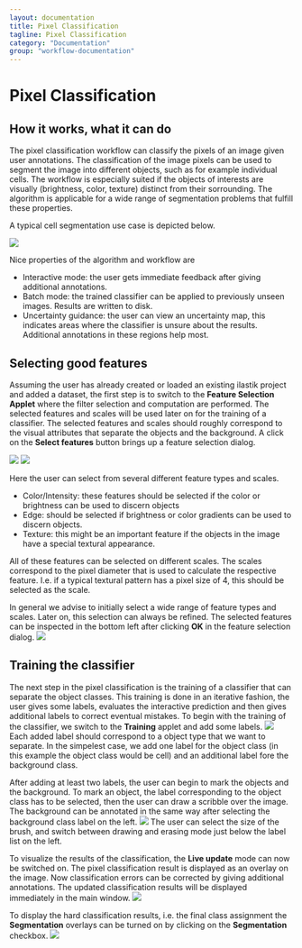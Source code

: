 ```yaml
---
layout: documentation
title: Pixel Classification
tagline: Pixel Classification
category: "Documentation"
group: "workflow-documentation"
---
```

# Pixel Classification
## How it works, what it can do

The pixel classification workflow can classify the pixels of an image given 
user annotations. The classification of the image pixels can be used to segment
the image into different objects, such as for example individual cells.
The workflow is especially suited if the objects of interests are visually (brightness, color, texture) distinct from their sorrounding. The algorithm is applicable for a wide range of segmentation problems that
fulfill these properties.

A typical cell segmentation use case is depicted below.

![](snapshots/training2.png)

Nice properties of the algorithm and workflow are
- Interactive mode: the user gets immediate feedback after giving additional annotations.
- Batch mode: the trained classifier can be applied to previously unseen images. Results are written to disk.
- Uncertainty guidance: the user can view an uncertainty map, this indicates areas where the classifier is unsure about the results. Additional annotations in these regions help most.
 
## Selecting good features

Assuming the user has already created or loaded an existing
ilastik project and added a dataset, the first step is to switch to the **Feature Selection Applet**
where the filter selection and computation are performed. 
The selected features and scales will be used later on for the training of a classifier.
The selected features and scales should roughly correspond to the visual attributes that separate the
objects and the background.
A click on the **Select features** button brings up a feature selection dialog.

![](snapshots/feature_selection_zoomed.png)
![](snapshots/feature_selection2.png)

Here the user can select from several different feature types and scales.
- Color/Intensity: these features should be selected if the color or brightness can be used to discern objects
- Edge: should be selected if brightness or color gradients can be used to discern objects.
- Texture: this might be an important feature if the objects in the image have a special textural appearance.

All of these features can be selected on different scales. The scales correspond to the pixel diameter
that is used to calculate the respective feature. I.e. if a typical textural pattern has a pixel size of 4, this should be selected as the scale.

In general we advise to initially select a wide range of feature types and scales. Later on, this selection
can always be refined. The selected features can be inspected in the bottom left after clicking **OK** in the feature selection dialog. 
![](snapshots/feature_selection4_zoomed.png)

## Training the classifier
The next step in the pixel classification is the training of a classifier
that can separate the object classes. This training is done in an iterative fashion, 
the user gives some labels, evaluates the interactive prediction and then gives additional labels to correct
eventual mistakes.
To begin with the training of the classifier, we switch to the **Training** applet and add some labels.
![](snapshots/training_zoomed.png)
Each added label should correspond to a object type that we want to separate.
In the simpelest case, we add one label for the object class (in this example the object class would be cell)
and an additional label fore the background class.

After adding at least two labels, the user can begin to mark the objects and the background.
To mark an object, the label corresponding to the object class has to be selected, then the user
can draw a scribble over the image.
The background can be annotated in the same way after selecting the background class label on the left.
![](snapshots/training1_zoomed.png)
The user can select the size of the brush, and switch between drawing and erasing mode just below the label list on the left.

To visualize the results of the classification, the **Live update** mode can now be switched on.
The pixel classification result is displayed as an overlay on the image.
Now classification errors can be corrected by giving additional annotations. The updated classification results will be displayed immediately in the main window.
![](snapshots/training2_zoomed.png)

To display the hard classification results, i.e. the final class assignment the **Segmentation** overlays
can be turned on by clicking on the **Segmentation** checkbox.
![](snapshots/training3_zoomed.png)


